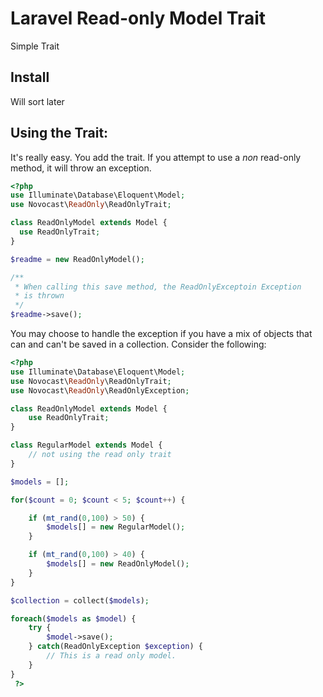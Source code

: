 # Laravel Read-only Model Trait

Simple Trait

## Install

Will sort later

## Using the Trait:

It's really easy. You add the trait. If you attempt to use a _non_ read-only method, it will throw an exception.

```php
<?php
use Illuminate\Database\Eloquent\Model;
use Novocast\ReadOnly\ReadOnlyTrait;

class ReadOnlyModel extends Model {
  use ReadOnlyTrait;
}

$readme = new ReadOnlyModel();

/**
 * When calling this save method, the ReadOnlyExceptoin Exception
 * is thrown
 */
$readme->save();
```

You may choose to handle the exception if you have a mix of objects that can and can't be saved in a collection.
Consider the following:

```php
<?php
use Illuminate\Database\Eloquent\Model;
use Novocast\ReadOnly\ReadOnlyTrait;
use Novocast\ReadOnly\ReadOnlyException;

class ReadOnlyModel extends Model {
    use ReadOnlyTrait;
}

class RegularModel extends Model {
    // not using the read only trait
}

$models = [];

for($count = 0; $count < 5; $count++) {

    if (mt_rand(0,100) > 50) {
        $models[] = new RegularModel();
    }

    if (mt_rand(0,100) > 40) {
        $models[] = new ReadOnlyModel();
    }
}

$collection = collect($models);

foreach($models as $model) {
    try {
        $model->save();
    } catch(ReadOnlyException $exception) {
        // This is a read only model.
    }
}
 ?>

```
